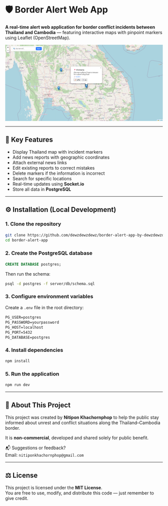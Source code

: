 # 🛡️ Border Alert Web App

**A real-time alert web application for border conflict incidents between Thailand and Cambodia** — featuring interactive maps with pinpoint markers using Leaflet (OpenStreetMap).

![Alt text](assets/asset1.png)

---

## 🔎 Key Features

- Display Thailand map with incident markers  
- Add news reports with geographic coordinates  
- Attach external news links  
- Edit existing reports to correct mistakes  
- Delete markers if the information is incorrect  
- Search for specific locations  
- Real-time updates using **Socket.io**  
- Store all data in **PostgreSQL**

---

## ⚙️ Installation (Local Development)

### 1. Clone the repository

```bash
git clone https://github.com/dewzdewzdewz/border-alert-app-by-dewzdewzdewz.git
cd border-alert-app
```

### 2. Create the PostgreSQL database

```sql
CREATE DATABASE postgres;
```

Then run the schema:

```bash
psql -d postgres -f server/db/schema.sql
```

### 3. Configure environment variables

Create a `.env` file in the root directory:

```env
PG_USER=postgres
PG_PASSWORD=yourpassword
PG_HOST=localhost
PG_PORT=5432
PG_DATABASE=postgres
```

### 4. Install dependencies

```bash
npm install
```

### 5. Run the application

```bash
npm run dev
```

---

## 💬 About This Project

This project was created by **Nitipon Khachornphop** to help the public stay informed about unrest and conflict situations along the Thailand–Cambodia border.

It is **non-commercial**, developed and shared solely for public benefit.

📬 Suggestions or feedback?  
Email: `nitiponkhachornphop@gmail.com`

---

## ⚖️ License

This project is licensed under the **MIT License**.  
You are free to use, modify, and distribute this code — just remember to give credit.
